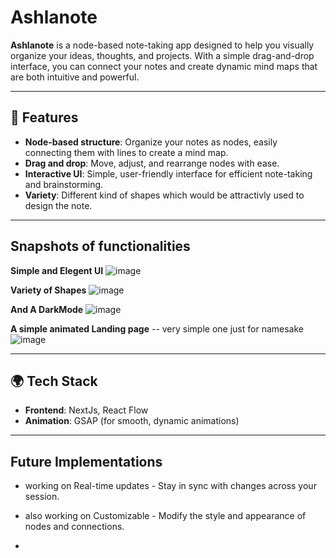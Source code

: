 # Ashlanote

**Ashlanote** is a node-based note-taking app designed to help you visually organize your ideas, thoughts, and projects. With a simple drag-and-drop interface, you can connect your notes and create dynamic mind maps that are both intuitive and powerful.

---

## 🚀 Features

- **Node-based structure**: Organize your notes as nodes, easily connecting them with lines to create a mind map.
- **Drag and drop**: Move, adjust, and rearrange nodes with ease.
- **Interactive UI**: Simple, user-friendly interface for efficient note-taking and brainstorming.
- **Variety**: Different kind of shapes which would be attractivly used to design the note. 

---
## Snapshots of functionalities 

**Simple and Elegent UI**
![image](https://github.com/user-attachments/assets/9310399d-6c77-494b-ae37-5383d03f6a6c)

**Variety of Shapes**
![image](https://github.com/user-attachments/assets/5f5cc4ef-44d5-4b2d-995d-a49a9d8ffc6c)

**And A DarkMode**
![image](https://github.com/user-attachments/assets/15b73ebc-0b9e-4de0-ab02-55b8ee331ce9)

**A simple animated Landing page** -- very simple one just for namesake
![image](https://github.com/user-attachments/assets/f3c3688d-2ba8-45f5-9319-23cc67e8d513)

---

## 🌍 Tech Stack

- **Frontend**: NextJs, React Flow
- **Animation**: GSAP (for smooth, dynamic animations)

---

## Future Implementations

- working on Real-time updates - Stay in sync with changes across your session.
- also working on Customizable - Modify the style and appearance of nodes and connections.

- 
